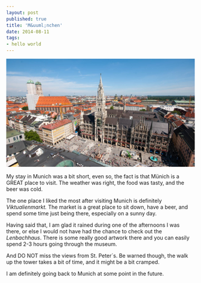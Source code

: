 ```yaml
---
layout: post
published: true
title: 'M&uuml;nchen'
date: 2014-08-11
tags:
- hello world
---
```

<img class="img-responsive" src="/_assets/140811/munchen.jpg" alt="München" />

My stay in Munich was a bit short, even so, the fact is that M&uuml;nich is a GREAT place to visit. The weather was right, the food was tasty, and the beer was cold.

The one place I liked the most after visiting Munich is definitely <em>Viktualienmarkt.</em> The market is a great place to sit down, have a beer, and spend some time just being there, especially on a sunny day.

<!--more-->

Having said that, I am glad it rained during one of the afternoons I was there, or else I would not have had the chance to check out the <em>Lenbachhaus</em>. There is some really good artwork there and you can easily spend 2-3 hours going through the museum.

And DO NOT miss the views from St. Peter&acute;s. Be warned though, the walk up the tower takes a bit of time, and it might be a bit cramped.

I am definitely going back to Munich at some point in the future.